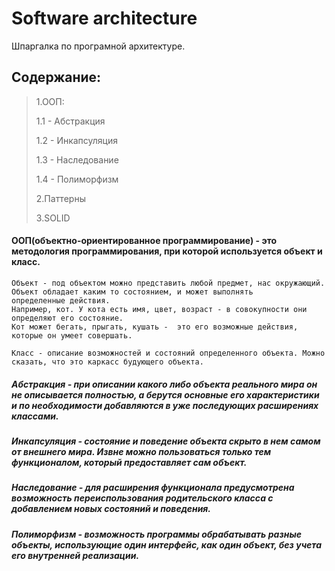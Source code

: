 # Software architecture

Шпаргалка по програмной архитектуре. 

## Содержание:
>1.ООП:
>
>   1.1 - Абстракция 
>
>   1.2 - Инкапсуляция
>
>   1.3 - Наследование
>
>   1.4 - Полиморфизм
>
>2.Паттерны
>
>3.SOLID


#### ООП(объектно-ориентированное программирование) - это методология программирования, при которой используется объект и класс.
    Объект - под объектом можно представить любой предмет, нас окружающий. Объект обладает каким то состоянием, и может выполнять
    определенные действия. 
    Например, кот. У кота есть имя, цвет, возраст - в совокупности они определяют его состояние.
    Кот может бегать, прыгать, кушать -  это его возможные действия, которые он умеет совершать.
    
    Класс - описание возможностей и состояний определенного объекта. Можно сказать, что это каркасс будующего объекта.
    
##### Абстракция - при описании какого либо объекта реального мира он не описывается полностью, а берутся основные его характеристики и по необходимости добавляются в уже последующих расширениях классами.

##### Инкапсуляция - состояние и поведение объекта скрыто в нем самом от внешнего мира. Извне можно пользоваться только тем функционалом, который предоставляет сам объект.  

##### Наследование - для расширения функционала предусмотрена возможность переиспользования родительского класса с добавлением новых состояний и поведения.

##### Полиморфизм - возможность программы обрабатывать разные объекты, использующие один интерфейс, как один объект, без учета его внутренней реализации.